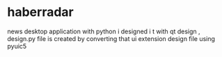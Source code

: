 # haberradar
news desktop application with python 
i designed i t with qt design , design.py file is created by converting that ui extension design file using pyuic5 
